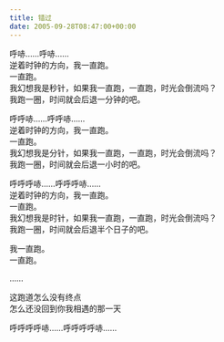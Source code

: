```yaml
---   
title: 错过   
date: 2005-09-28T08:47:00+00:00   
---   
```

呼哧……呼哧……   
逆着时钟的方向，我一直跑。   
一直跑。   
我幻想我是秒针，如果我一直跑，一直跑，时光会倒流吗？   
我跑一圈，时间就会后退一分钟的吧。   
   
呼呼哧……呼呼哧……   
逆着时钟的方向，我一直跑。   
一直跑。   
我幻想我是分针，如果我一直跑，一直跑，时光会倒流吗？   
我跑一圈，时间就会后退一小时的吧。   
   
呼呼呼哧……呼呼呼哧……   
逆着时钟的方向，我一直跑。   
一直跑。   
我幻想我是时针，如果我一直跑，一直跑，时光会倒流吗？   
我跑一圈，时间就会后退半个日子的吧。   
   
我一直跑。   
一直跑。   
   
……   
   
这跑道怎么没有终点   
怎么还没回到你我相遇的那一天   
   
呼呼呼呼哧……呼呼呼呼哧……   
